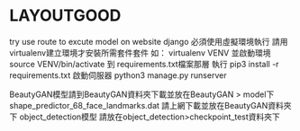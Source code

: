 # LAYOUTGOOD
try use route to excute model on website
django 必須使用虛擬環境執行 
請用virtualenv建立環境才安裝所需套件套件
如：
virtualenv VENV
並啟動環境 source VENV/bin/activate
到 requirements.txt檔案那層
執行 pip3 install -r requirements.txt
啟動伺服器
python3 manage.py runserver

BeautyGAN模型請到BeautyGAN資料夾下載並放在BeautyGAN > model下
shape_predictor_68_face_landmarks.dat 請上網下載並放在BeautyGAN資料夾下
object_detection模型 請放在object_detection>checkpoint_test資料夾下
